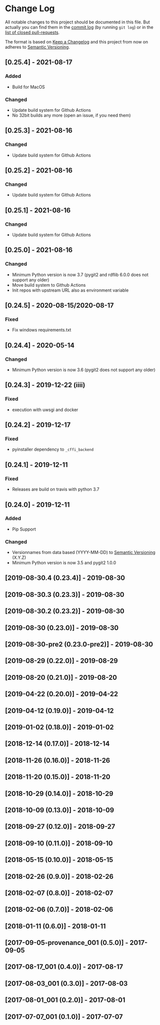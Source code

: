# Change Log
All notable changes to this project should be documented in this file. But actually you can find them in the [commit log](https://github.com/AKSW/QuitStore/commits/master) (by running `git log`) or in the [list of closed pull-requests](https://github.com/AKSW/QuitStore/pulls?q=is%3Apr+is%3Aclosed).

The format is based on [Keep a Changelog](http://keepachangelog.com/)
and this project from now on adheres to [Semantic Versioning](http://semver.org/).

## [0.25.4] - 2021-08-17
### Added
- Build for MacOS

### Changed
- Update build system for Github Actions
- No 32bit builds any more (open an issue, if you need them)

## [0.25.3] - 2021-08-16
### Changed
- Update build system for Github Actions

## [0.25.2] - 2021-08-16
### Changed
- Update build system for Github Actions

## [0.25.1] - 2021-08-16
### Changed
- Update build system for Github Actions

## [0.25.0] - 2021-08-16
### Changed
- Minimum Python version is now 3.7 (pygit2 and rdflib 6.0.0 does not support any older)
- Move build system to Github Actions
- Init repos with upstream URL also as environment variable

## [0.24.5] - 2020-08-15/2020-08-17
### Fixed
- Fix windows requirements.txt

## [0.24.4] - 2020-05-14
### Changed
- Minimum Python version is now 3.6 (pygit2 does not support any older)

## [0.24.3] - 2019-12-22 (iiii)
### Fixed
- execution with uwsgi and docker

## [0.24.2] - 2019-12-17
### Fixed
- pyinstaller dependency to `_cffi_backend`

## [0.24.1] - 2019-12-11
### Fixed
- Releases are build on travis with python 3.7

## [0.24.0] - 2019-12-11
### Added
- Pip Support

### Changed
- Versionnames from data based (YYYY-MM-DD) to [Semantic Versioning](http://semver.org/) (X.Y.Z)
- Minimum Python version is now 3.5 and pygit2 1.0.0

## [2019-08-30.4 (0.23.4)] - 2019-08-30

## [2019-08-30.3 (0.23.3)] - 2019-08-30

## [2019-08-30.2 (0.23.2)] - 2019-08-30

## [2019-08-30 (0.23.0)] - 2019-08-30

## [2019-08-30-pre2 (0.23.0-pre2)] - 2019-08-30

## [2019-08-29 (0.22.0)] - 2019-08-29

## [2019-08-20 (0.21.0)] - 2019-08-20

## [2019-04-22 (0.20.0)] - 2019-04-22

## [2019-04-12 (0.19.0)] - 2019-04-12

## [2019-01-02 (0.18.0)] - 2019-01-02

## [2018-12-14 (0.17.0)] - 2018-12-14

## [2018-11-26 (0.16.0)] - 2018-11-26

## [2018-11-20 (0.15.0)] - 2018-11-20

## [2018-10-29 (0.14.0)] - 2018-10-29

## [2018-10-09 (0.13.0)] - 2018-10-09

## [2018-09-27 (0.12.0)] - 2018-09-27

## [2018-09-10 (0.11.0)] - 2018-09-10

## [2018-05-15 (0.10.0)] - 2018-05-15

## [2018-02-26 (0.9.0)] - 2018-02-26

## [2018-02-07 (0.8.0)] - 2018-02-07

## [2018-02-06 (0.7.0)] - 2018-02-06

## [2018-01-11 (0.6.0)] - 2018-01-11

## [2017-09-05-provenance_001 (0.5.0)] - 2017-09-05

## [2017-08-17_001 (0.4.0)] - 2017-08-17

## [2017-08-03_001 (0.3.0)] - 2017-08-03

## [2017-08-01_001 (0.2.0)] - 2017-08-01

## [2017-07-07_001 (0.1.0)] - 2017-07-07
